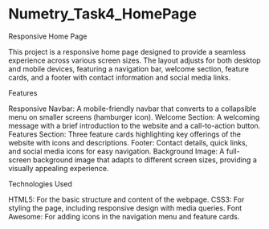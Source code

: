 # Numetry_Task4_HomePage
Responsive Home Page

This project is a responsive home page designed to provide a seamless experience across various screen sizes. 
The layout adjusts for both desktop and mobile devices, featuring a navigation bar,
welcome section, feature cards, and a footer with contact information and social media links.

Features

Responsive Navbar: A mobile-friendly navbar that converts to a collapsible menu on smaller screens (hamburger icon).
Welcome Section: A welcoming message with a brief introduction to the website and a call-to-action button.
Features Section: Three feature cards highlighting key offerings of the website with icons and descriptions.
Footer: Contact details, quick links, and social media icons for easy navigation.
Background Image: A full-screen background image that adapts to different screen sizes, providing a visually appealing experience.

Technologies Used

HTML5: For the basic structure and content of the webpage.
CSS3: For styling the page, including responsive design with media queries.
Font Awesome: For adding icons in the navigation menu and feature cards.
